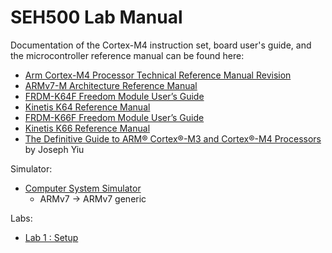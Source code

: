 # SEH500 Lab Manual

Documentation of the Cortex-M4 instruction set, board user's guide, and the microcontroller reference manual can be found here:

- [Arm Cortex-M4 Processor Technical Reference Manual Revision](https://developer.arm.com/documentation/100166/0001)
- [ARMv7-M Architecture Reference Manual](https://developer.arm.com/documentation/ddi0403/latest/)
- [FRDM-K64F Freedom Module User’s Guide](https://www.nxp.com/webapp/Download?colCode=FRDMK64FUG)
- [Kinetis K64 Reference Manual](https://www.nxp.com/webapp/Download?colCode=K64P144M120SF5RM)
- [FRDM-K66F Freedom Module User’s Guide](https://www.nxp.com/webapp/Download?colCode=FRDMK66FUG)
- [Kinetis K66 Reference Manual](https://www.nxp.com/webapp/Download?colCode=K66P144M180SF5RMV2)
- [The Definitive Guide to ARM® Cortex®-M3 and Cortex®-M4 Processors](https://senecacollege.primo.exlibrisgroup.com/permalink/01SENC_INST/goqo0g/alma997357584903226) by Joseph Yiu

Simulator:

- [Computer System Simulator](https://cpulator.01xz.net/)
    - ARMv7 -> ARMv7 generic

Labs:

- [Lab 1 : Setup](lab1.md)

<!--
- [Lab 2 : Writing in Assembly](lab2.md)
- [Lab 3 : Branching in Assembly](lab3.md)
- [Lab 4 : More Branching, Array and String in Assembly](lab4.md)
- [Lab 5 : More Branching, Subroutine, and Stack](lab5.md)
- [Lab 6 : Timer Interrupt and C Code](lab6.md)
- [Lab 7 : GPIO and Interrupt](lab7.md)
- [Lab 8 : Sensors](lab8.md)
-->